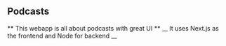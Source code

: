 ## Podcasts
** This webapp is all about podcasts with great UI **
__ It uses Next.js as the frontend and Node for backend  __
```

```
